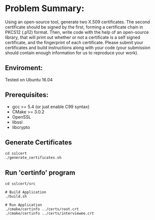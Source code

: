 # Problem Summary:

Using an open-source tool, generate two X.509 certificates. The second certificate should be signed by the first,
forming a certificate chain in PKCS12 (.p12) format. Then, write code with the help of an open-source library,
that will print out whether or not a certificate is a self signed certificate, and the fingerprint of each
certificate. Please submit your certificates and build instructions along with your code (your submission should
contain enough information for us to reproduce your work).

## Enviroment:
Tested on Ubuntu 16.04

## Prerequisites:
* gcc >= 5.4 (or just enable C99 syntax)
* CMake >= 3.0.2
* OpenSSL
* libssl
* libcrypto

## Generate Certificates
```
cd sslcert
./generate_certificates.sh
```

## Run 'certinfo' program
```
cd sslcert/src

# Build Application
./build.sh

# Run Application
./cmake/certinfo ../certs/root.crt
./cmake/certinfo ../certs/interviewee.crt
```
